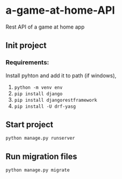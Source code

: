 # a-game-at-home-API
Rest API of a game at home app

## Init project

### Requirements:
Install pyhton and add it to path (if windows),

1. `python -m venv env`
2. `pip install django`
3. `pip install djangorestframework`
4. `pip install -U drf-yasg`

## Start project

`python manage.py runserver`

## Run migration files

`python manage.py migrate`
